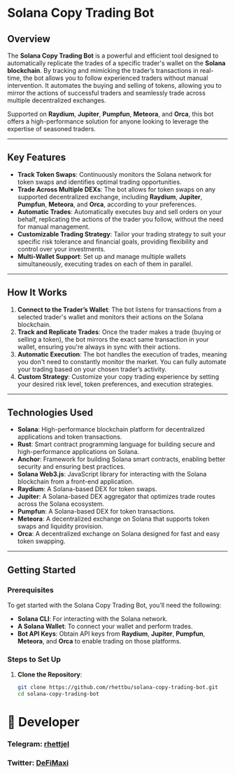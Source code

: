 # Solana Copy Trading Bot

## Overview

The **Solana Copy Trading Bot** is a powerful and efficient tool designed to automatically replicate the trades of a specific trader's wallet on the **Solana blockchain**. By tracking and mimicking the trader’s transactions in real-time, the bot allows you to follow experienced traders without manual intervention. It automates the buying and selling of tokens, allowing you to mirror the actions of successful traders and seamlessly trade across multiple decentralized exchanges.

Supported on **Raydium**, **Jupiter**, **Pumpfun**, **Meteora**, and **Orca**, this bot offers a high-performance solution for anyone looking to leverage the expertise of seasoned traders.

---

## Key Features

- **Track Token Swaps**: Continuously monitors the Solana network for token swaps and identifies optimal trading opportunities.
- **Trade Across Multiple DEXs**: The bot allows for token swaps on any supported decentralized exchange, including **Raydium**, **Jupiter**, **Pumpfun**, **Meteora**, and **Orca**, according to your preferences.
- **Automatic Trades**: Automatically executes buy and sell orders on your behalf, replicating the actions of the trader you follow, without the need for manual management.
- **Customizable Trading Strategy**: Tailor your trading strategy to suit your specific risk tolerance and financial goals, providing flexibility and control over your investments.
- **Multi-Wallet Support**: Set up and manage multiple wallets simultaneously, executing trades on each of them in parallel.

---

## How It Works

1. **Connect to the Trader’s Wallet**: The bot listens for transactions from a selected trader's wallet and monitors their actions on the Solana blockchain.
2. **Track and Replicate Trades**: Once the trader makes a trade (buying or selling a token), the bot mirrors the exact same transaction in your wallet, ensuring you're always in sync with their actions.
3. **Automatic Execution**: The bot handles the execution of trades, meaning you don't need to constantly monitor the market. You can fully automate your trading based on your chosen trader’s activity.
4. **Custom Strategy**: Customize your copy trading experience by setting your desired risk level, token preferences, and execution strategies.

---

## Technologies Used

- **Solana**: High-performance blockchain platform for decentralized applications and token transactions.
- **Rust**: Smart contract programming language for building secure and high-performance applications on Solana.
- **Anchor**: Framework for building Solana smart contracts, enabling better security and ensuring best practices.
- **Solana Web3.js**: JavaScript library for interacting with the Solana blockchain from a front-end application.
- **Raydium**: A Solana-based DEX for token swaps.
- **Jupiter**: A Solana-based DEX aggregator that optimizes trade routes across the Solana ecosystem.
- **Pumpfun**: A Solana-based DEX for token transactions.
- **Meteora**: A decentralized exchange on Solana that supports token swaps and liquidity provision.
- **Orca**: A decentralized exchange on Solana designed for fast and easy token swapping.

---

## Getting Started

### Prerequisites

To get started with the Solana Copy Trading Bot, you’ll need the following:

- **Solana CLI**: For interacting with the Solana network.
- **A Solana Wallet**: To connect your wallet and perform trades.
- **Bot API Keys**: Obtain API keys from **Raydium**, **Jupiter**, **Pumpfun**, **Meteora**, and **Orca** to enable trading on those platforms.

### Steps to Set Up

1. **Clone the Repository**:
   ```bash
   git clone https://github.com/rhettbu/solana-copy-trading-bot.git
   cd solana-copy-trading-bot


# 👤 Developer
### Telegram: [rhettjel](https://t.me/rhettjel)   

### Twitter: [DeFiMaxi](https://x.com/defai_maxi)   

